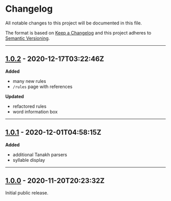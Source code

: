 # Changelog

All notable changes to this project will be documented in this file.

The format is based on [Keep a Changelog] and this project adheres to [Semantic Versioning].

[keep a changelog]: http://keepachangelog.com/en/1.0.0/
[semantic versioning]: http://semver.org/spec/v2.0.0.html

---

[1.0.2]: https://github.com/metaist/hebphonics/compare/1.0.1...1.0.2

## [1.0.2] - 2020-12-17T03:22:46Z

**Added**

- many new rules
- `/rules` page with references

**Updated**

- refactored rules
- word information box

---

[1.0.1]: https://github.com/metaist/hebphonics/compare/1.0.0...1.0.1

## [1.0.1] - 2020-12-01T04:58:15Z

**Added**

- additional Tanakh parsers
- syllable display

---

[1.0.0]: https://github.com/metaist/hebphonics/commits/1.0.0

## [1.0.0] - 2020-11-20T20:23:32Z

Initial public release.
